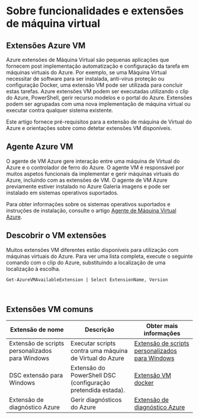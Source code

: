 <properties
 pageTitle="Funcionalidades e extensões de máquina virtual | Microsoft Azure"
 description="Saiba que extensões estão disponíveis para máquinas virtuais Azure, agrupadas pelo que forneça ou melhorar."
 services="virtual-machines-windows"
 documentationCenter=""
 authors="neilpeterson"
 manager="timlt"
 editor=""
 tags="azure-service-management,azure-resource-manager"/>

<tags
 ms.service="virtual-machines-windows"
 ms.devlang="na"
 ms.topic="article"
 ms.tgt_pltfrm="vm-windows"
 ms.workload="infrastructure-services"
 ms.date="09/30/2016"
 ms.author="nepeters"/>

# <a name="about-virtual-machine-extensions-and-features"></a>Sobre funcionalidades e extensões de máquina virtual

## <a name="azure-vm-extensions"></a>Extensões Azure VM

Azure extensões de Máquina Virtual são pequenas aplicações que fornecem post implementação automatização e configuração da tarefa em máquinas virtuais do Azure. Por exemplo, se uma Máquina Virtual necessitar de software para ser instalada, anti-virus proteção ou configuração Docker, uma extensão VM pode ser utilizada para concluir estas tarefas. Azure extensões VM podem ser executadas utilizando o clip do Azure, PowerShell, gerir recurso modelos e o portal do Azure. Extensões podem ser agrupadas com uma nova implementação de máquina virtual ou executar contra qualquer sistema existente.

Este artigo fornece pré-requisitos para a extensão de máquina de Virtual do Azure e orientações sobre como detetar extensões VM disponíveis. 

## <a name="azure-vm-agent"></a>Agente Azure VM

O agente de VM Azure gere interação entre uma máquina de Virtual do Azure e o controlador de ferro do Azure. O agente VM é responsável por muitos aspetos funcionais da implementar e gerir máquinas virtuais do Azure, incluindo com as extensões de VM. O agente de VM Azure previamente estiver instalado no Azure Galeria imagens e pode ser instalado em sistemas operativos suportados. 

Para obter informações sobre os sistemas operativos suportados e instruções de instalação, consulte o artigo [Agente de Máquina Virtual Azure](./virtual-machines-windows-classic-agents-and-extensions.md).

## <a name="discover-vm-extensions"></a>Descobrir o VM extensões

Muitos extensões VM diferentes estão disponíveis para utilização com máquinas virtuais do Azure. Para ver uma lista completa, execute o seguinte comando com o clip do Azure, substituindo a localização de uma localização à escolha.

```none
Get-AzureVMAvailableExtension | Select ExtensionName, Version
```

<br />

## <a name="common-vm-extensions"></a>Extensões VM comuns

|Extensão de nome   |Descrição   |Obter mais informações   |
|---|---|---|
|Extensão de scripts personalizados para Windows  | Executar scripts contra uma máquina de Virtual do Azure  |[Extensão de scripts personalizados para Windows](./virtual-machines-windows-extensions-customscript.md)   |
|DSC extensão para Windows | Extensão do PowerShell DSC (configuração pretendida estada).  | [Extensão VM docker](./virtual-machines-windows-extensions-dsc-overview.md)  |
|Extensão de diagnóstico Azure | Gerir diagnósticos do Azure |[Extensão de diagnóstico Azure](https://azure.microsoft.com/blog/windows-azure-virtual-machine-monitoring-with-wad-extension/) |
